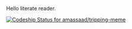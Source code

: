 Hello literate reader.

[ ![Codeship Status for amassaad/tripping-meme](https://codeship.com/projects/62a2dbb0-a714-0132-c095-2a802918c4a0/status?branch=master)](https://codeship.com/projects/67150)
